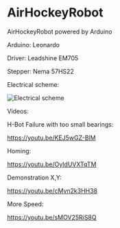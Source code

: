 # AirHockeyRobot
AirHockeyRobot powered by Arduino

Arduino: Leonardo

Driver:  Leadshine EM705

Stepper: Nema 57HS22


Electrical scheme:

![Electrical scheme](https://www.linkpicture.com/q/AirHockey_Steckplatine1_1.png)


Videos:

H-Bot Failure with too small bearings: 

https://youtu.be/KEJ5wGZ-BlM

Homing:

https://youtu.be/OyIdUVXTqTM

Demonstration X,Y:

https://youtu.be/cMvn2k3HH38

More Speed:

https://youtu.be/sMOV25RiS8Q

